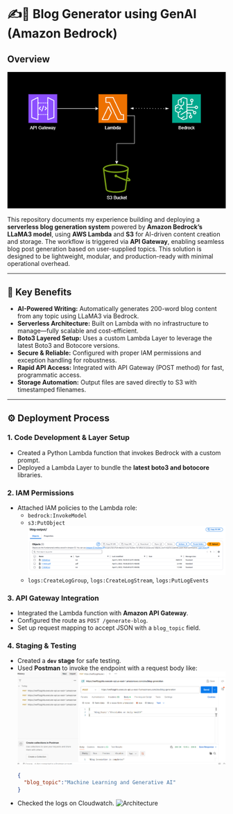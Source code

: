 # ✍️🧠 Blog Generator using GenAI (Amazon Bedrock)

## Overview  
![Architecture](./media/architecture.png)

This repository documents my experience building and deploying a **serverless blog generation system** powered by **Amazon Bedrock’s LLaMA3 model**, using **AWS Lambda** and **S3** for AI-driven content creation and storage. The workflow is triggered via **API Gateway**, enabling seamless blog post generation based on user-supplied topics. This solution is designed to be lightweight, modular, and production-ready with minimal operational overhead.

---

## 🔑 Key Benefits

- **AI-Powered Writing:** Automatically generates 200-word blog content from any topic using LLaMA3 via Bedrock.
- **Serverless Architecture:** Built on Lambda with no infrastructure to manage—fully scalable and cost-efficient.
- **Boto3 Layered Setup:** Uses a custom Lambda Layer to leverage the latest Boto3 and Botocore versions.
- **Secure & Reliable:** Configured with proper IAM permissions and exception handling for robustness.
- **Rapid API Access:** Integrated with API Gateway (POST method) for fast, programmatic access.
- **Storage Automation:** Output files are saved directly to S3 with timestamped filenames.

---

## ⚙️ Deployment Process

### 1. Code Development & Layer Setup
- Created a Python Lambda function that invokes Bedrock with a custom prompt.
- Deployed a Lambda Layer to bundle the **latest boto3 and botocore** libraries.

### 2. IAM Permissions
- Attached IAM policies to the Lambda role:
  - `bedrock:InvokeModel`
  - `s3:PutObject`
    ![Architecture](./media/s3-object.png)
  - `logs:CreateLogGroup`, `logs:CreateLogStream`, `logs:PutLogEvents`

### 3. API Gateway Integration
- Integrated the Lambda function with **Amazon API Gateway**.
- Configured the route as `POST /generate-blog`.
- Set up request mapping to accept JSON with a `blog_topic` field.

### 4. Staging & Testing
- Created a **`dev` stage** for safe testing.
- Used **Postman** to invoke the endpoint with a request body like:
  ![Architecture](./media/postman.png)
  ```json
  {
    "blog_topic":"Machine Learning and Generative AI"
  }
- Checked the logs on Cloudwatch.
  ![Architecture](./media/log-events.png)
